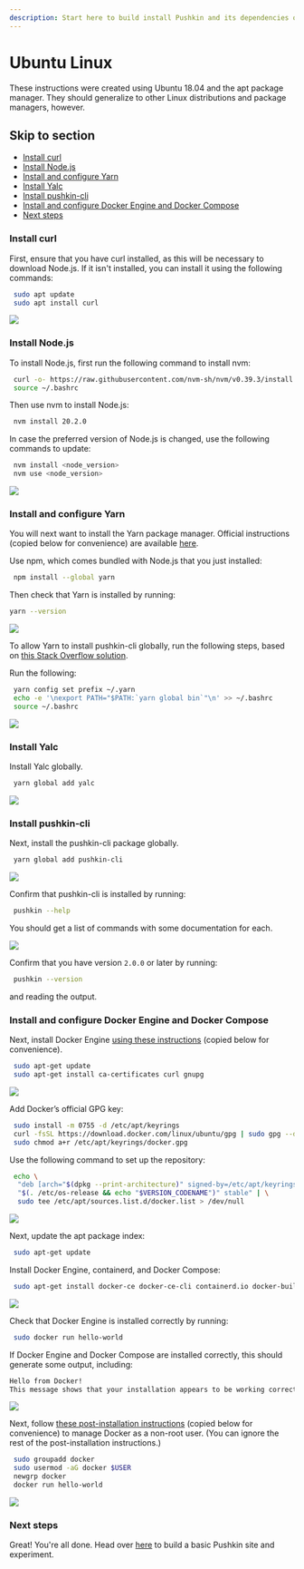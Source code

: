 ```yaml
---
description: Start here to build install Pushkin and its dependencies on Ubuntu Linux.
---
```


# Ubuntu Linux

These instructions were created using Ubuntu 18.04 and the apt package manager. They should generalize to other Linux distributions and package managers, however.

## Skip to section

* [Install curl](ubuntu-install.md#install-curl)
* [Install Node.js](ubuntu-install.md#install-nodejs)
* [Install and configure Yarn](ubuntu-install.md#install-and-configure-yarn)
* [Install Yalc](ubuntu-install.md#install-yalc)
* [Install pushkin-cli](ubuntu-install.md#install-pushkin-cli)
* [Install and configure Docker Engine and Docker Compose](ubuntu-install.md#install-and-configure-docker-engine-and-docker-compose)
* [Next steps](ubuntu-install.md#next-steps)

### Install curl

First, ensure that you have curl installed, as this will be necessary to download Node.js. If it isn't installed, you can install it using the following commands:

```bash
 sudo apt update
 sudo apt install curl
```

![](/assets/ubuntu1%20%281%29.gif)

### Install Node.js

To install Node.js, first run the following command to install nvm:

```bash
 curl -o- https://raw.githubusercontent.com/nvm-sh/nvm/v0.39.3/install.sh | bash
 source ~/.bashrc 
```

Then use nvm to install Node.js:

```bash
 nvm install 20.2.0
```

In case the preferred version of Node.js is changed, use the following commands to update:

```bash
 nvm install <node_version>
 nvm use <node_version>
```

![](../../assets/ubuntu2%20%281%29.gif)

### Install and configure Yarn

You will next want to install the Yarn package manager. Official instructions \(copied below for convenience\) are available [here](https://classic.yarnpkg.com/en/docs/install/#debian-stable).

Use npm, which comes bundled with Node.js that you just installed:
```bash
 npm install --global yarn
```

Then check that Yarn is installed by running:
```bash
yarn --version
```

![](../../assets/ubuntu3%20%281%29.gif)

To allow Yarn to install pushkin-cli globally, run the following steps, based on [this Stack Overflow solution](https://stackoverflow.com/questions/40317578/yarn-global-command-not-working/53879534#53879534).

Run the following:

```bash
 yarn config set prefix ~/.yarn
 echo -e '\nexport PATH="$PATH:`yarn global bin`"\n' >> ~/.bashrc
 source ~/.bashrc
```

![](../../assets/ubuntu4%20%281%29.gif)

### Install Yalc

Install Yalc globally.

```bash
 yarn global add yalc
```

![](https://github.com/pushkin-consortium/pushkin/tree/ed8e59c86dfdd71e3662583683010b92cb95b39d/docs-gitbook/.gitbook/assets/ubuntu13.gif)

### Install pushkin-cli

Next, install the pushkin-cli package globally.

```bash
 yarn global add pushkin-cli
```

![](../../assets/ubuntu5%20%281%29.gif)

Confirm that pushkin-cli is installed by running:

```bash
 pushkin --help
```

You should get a list of commands with some documentation for each.

![](../../assets/ubuntu6%20%281%29.gif)

Confirm that you have version `2.0.0` or later by running:

```bash
 pushkin --version
```

and reading the output.

### Install and configure Docker Engine and Docker Compose

Next, install Docker Engine [using these instructions](https://docs.docker.com/engine/install/ubuntu/) \(copied below for convenience\).

```bash
 sudo apt-get update
 sudo apt-get install ca-certificates curl gnupg
```

![](../../assets/ubuntu7%20%281%29.gif)

Add Docker’s official GPG key:

```bash
 sudo install -m 0755 -d /etc/apt/keyrings
 curl -fsSL https://download.docker.com/linux/ubuntu/gpg | sudo gpg --dearmor -o /etc/apt/keyrings/docker.gpg
 sudo chmod a+r /etc/apt/keyrings/docker.gpg
```

Use the following command to set up the repository:

```bash
 echo \
  "deb [arch="$(dpkg --print-architecture)" signed-by=/etc/apt/keyrings/docker.gpg] https://download.docker.com/linux/ubuntu \
  "$(. /etc/os-release && echo "$VERSION_CODENAME")" stable" | \
  sudo tee /etc/apt/sources.list.d/docker.list > /dev/null
```

![](../../assets/ubuntu8%20%281%29.gif)

Next, update the apt package index:

```bash
 sudo apt-get update
```

Install Docker Engine, containerd, and Docker Compose:

```bash
 sudo apt-get install docker-ce docker-ce-cli containerd.io docker-buildx-plugin docker-compose docker-compose-plugin
```

![](../../assets/ubuntu9%20%281%29.gif)

Check that Docker Engine is installed correctly by running:

```bash
 sudo docker run hello-world
```

If Docker Engine and Docker Compose are installed correctly, this should generate some output, including:

```bash
Hello from Docker!
This message shows that your installation appears to be working correctly.
```

![](../../assets/ubuntu10%20%281%29.gif)

Next, follow [these post-installation instructions](https://docs.docker.com/engine/install/linux-postinstall/#manage-docker-as-a-non-root-user) \(copied below for convenience\) to manage Docker as a non-root user. \(You can ignore the rest of the post-installation instructions.\)

```bash
 sudo groupadd docker
 sudo usermod -aG docker $USER
 newgrp docker 
 docker run hello-world
```

![](../../assets/ubuntu11%20%281%29.gif)

### Next steps

Great! You're all done. Head over [here](../quickstart/) to build a basic Pushkin site and experiment.

